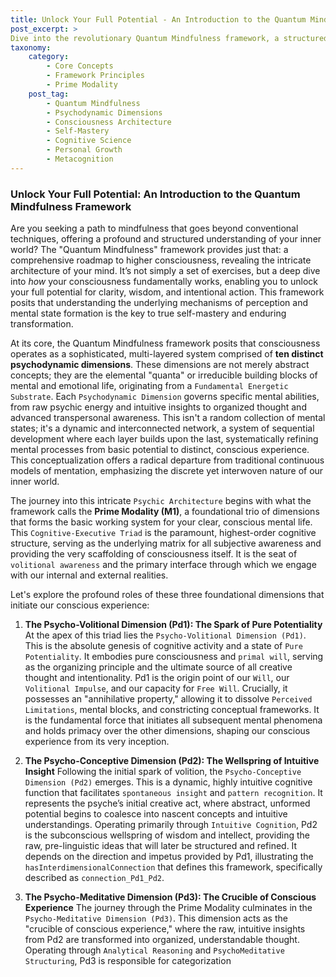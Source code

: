 ```yaml
---
title: Unlock Your Full Potential - An Introduction to the Quantum Mindfulness Framework
post_excerpt: >
Dive into the revolutionary Quantum Mindfulness framework, a structured approach to understanding your inner world through ten distinct psychodynamic dimensions. This article explores the foundational Prime Modality—comprising the Psycho-Volitional, Psycho-Conceptive, and Psycho-Meditative Dimensions—revealing how raw potential transforms into coherent thought and intentional action. Discover the precise mechanisms that empower you to cultivate clarity, integrate intellect and emotion, and translate inner wisdom into tangible, purposeful living.
taxonomy:
    category:
        - Core Concepts
        - Framework Principles
        - Prime Modality
    post_tag:
        - Quantum Mindfulness
        - Psychodynamic Dimensions
        - Consciousness Architecture
        - Self-Mastery
        - Cognitive Science
        - Personal Growth
        - Metacognition
---
```

### Unlock Your Full Potential: An Introduction to the Quantum Mindfulness Framework

Are you seeking a path to mindfulness that goes beyond conventional techniques, offering a profound and structured understanding of your inner world? The "Quantum Mindfulness" framework provides just that: a comprehensive roadmap to higher consciousness, revealing the intricate architecture of your mind. It’s not simply a set of exercises, but a deep dive into *how* your consciousness fundamentally works, enabling you to unlock your full potential for clarity, wisdom, and intentional action. This framework posits that understanding the underlying mechanisms of perception and mental state formation is the key to true self-mastery and enduring transformation.

At its core, the Quantum Mindfulness framework posits that consciousness operates as a sophisticated, multi-layered system comprised of **ten distinct psychodynamic dimensions**. These dimensions are not merely abstract concepts; they are the elemental "quanta" or irreducible building blocks of mental and emotional life, originating from a `Fundamental Energetic Substrate`. Each `Psychodynamic Dimension` governs specific mental abilities, from raw psychic energy and intuitive insights to organized thought and advanced transpersonal awareness. This isn't a random collection of mental states; it's a dynamic and interconnected network, a system of sequential development where each layer builds upon the last, systematically refining mental processes from basic potential to distinct, conscious experience. This conceptualization offers a radical departure from traditional continuous models of mentation, emphasizing the discrete yet interwoven nature of our inner world.

The journey into this intricate `Psychic Architecture` begins with what the framework calls the **Prime Modality (M1)**, a foundational trio of dimensions that forms the basic working system for your clear, conscious mental life. This `Cognitive-Executive Triad` is the paramount, highest-order cognitive structure, serving as the underlying matrix for all subjective awareness and providing the very scaffolding of consciousness itself. It is the seat of `volitional awareness` and the primary interface through which we engage with our internal and external realities.

Let's explore the profound roles of these three foundational dimensions that initiate our conscious experience:

1.  **The Psycho-Volitional Dimension (Pd1): The Spark of Pure Potentiality**
    At the apex of this triad lies the `Psycho-Volitional Dimension (Pd1)`. This is the absolute genesis of cognitive activity and a state of `Pure Potentiality`. It embodies pure consciousness and `primal will`, serving as the organizing principle and the ultimate source of all creative thought and intentionality. Pd1 is the origin point of our `Will`, our `Volitional Impulse`, and our capacity for `Free Will`. Crucially, it possesses an "annihilative property," allowing it to dissolve `Perceived Limitations`, mental blocks, and constricting conceptual frameworks. It is the fundamental force that initiates all subsequent mental phenomena and holds primacy over the other dimensions, shaping our conscious experience from its very inception.

2.  **The Psycho-Conceptive Dimension (Pd2): The Wellspring of Intuitive Insight**
    Following the initial spark of volition, the `Psycho-Conceptive Dimension (Pd2)` emerges. This is a dynamic, highly intuitive cognitive function that facilitates `spontaneous insight` and `pattern recognition`. It represents the psyche’s initial creative act, where abstract, unformed potential begins to coalesce into nascent concepts and intuitive understandings. Operating primarily through `Intuitive Cognition`, Pd2 is the subconscious wellspring of wisdom and intellect, providing the raw, pre-linguistic ideas that will later be structured and refined. It depends on the direction and impetus provided by Pd1, illustrating the `hasInterdimensionalConnection` that defines this framework, specifically described as `connection_Pd1_Pd2`.

3.  **The Psycho-Meditative Dimension (Pd3): The Crucible of Conscious Experience**
    The journey through the Prime Modality culminates in the `Psycho-Meditative Dimension (Pd3)`. This dimension acts as the "crucible of conscious experience," where the raw, intuitive insights from Pd2 are transformed into organized, understandable thought. Operating through `Analytical Reasoning` and `PsychoMeditative Structuring`, Pd3 is responsible for categorization